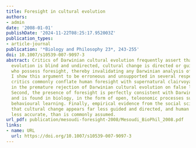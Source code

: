 ```yaml
---
title: Foresight in cultural evolution
authors:
- admin
date: '2008-01-01'
publishDate: '2024-11-22T08:25:17.952003Z'
publication_types:
- article-journal
publication: '*Biology and Philosophy 23*, 243-255'
doi: 10.1007/s10539-007-9097-3
abstract: Critics of Darwinian cultural evolution frequently assert that whereas biological
  evolution is blind and undirected, cultural change is directed or guided by people
  who possess foresight, thereby invalidating any Darwinian analysis of culture. Here
  I show this argument to be erroneous and unsupported in several respects. First,
  critics commonly conflate human foresight with supernatural clairvoyance, resulting
  in the premature rejection of Darwinian cultural evolution on false logical grounds.
  Second, the presence of foresight is perfectly consistent with Darwinian evolution,
  and is found in biology, in the form of open, teleonomic processes such as genetically-biased
  behavioural learning. Finally, empirical evidence from the social sciences suggests
  that cultural change appears far less guided and directed, and human foresight far
  less accurate, than is commonly assumed.
url_pdf: publication/mesoudi-foresight-2008/Mesoudi_BioPhil_2008.pdf
links:
- name: URL
  url: https://doi.org/10.1007/s10539-007-9097-3
---
```

